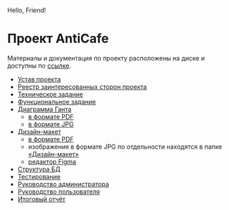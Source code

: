 Hello, Friend!
# Проект AntiCafe
Материалы и документация по проекту расположены на диске и доступны по [ссылке](https://drive.google.com/drive/folders/1TwMX2vToQaghBv09dzmUnoT8YMq3g4na?usp=sharing).

- [Устав проекта](https://docs.google.com/spreadsheets/d/1tr4yIfrUYg6obL0o0BQiRXayXqu3clz3/edit?usp=sharing&ouid=110456103565146940380&rtpof=true&sd=true)
- [Реестр заинтересованных сторон проекта](https://docs.google.com/spreadsheets/d/1XKhCuOyiS4ooeEY1JIIHTGSFlG82tMC5_vdt1f6cHp8/edit?usp=sharing)
- [Техническое задание](https://drive.google.com/file/d/1oVu8_6icAoJ1XbdhFArRehKeRdZB1JH7/view?usp=sharing)
- [Функциональное задание](https://docs.google.com/document/d/1Jwa5cNeXs4kyeCe25rkBehrtpMvLVi8F/edit?usp=sharing&ouid=110456103565146940380&rtpof=true&sd=true)
- [Диаграмма Ганта](https://drive.google.com/drive/folders/1Y1CE8GJdPw-iNdMKjaPlUKGT6dl86qpk?usp=sharing)
  - [в формате PDF](https://drive.google.com/file/d/1wZSptxQLvLXKLiiIF4NH3Vfpl1RLv5JK/view?usp=sharing)
  - [в формате JPG](https://drive.google.com/file/d/1PZTGnp400NZTgbXzuwytmHUiD0-y2-9i/view?usp=sharing)
- [Дизайн-макет](https://drive.google.com/drive/folders/1DejL9Zw-1yhCQ_869-JRsbMUJVHBtDGK?usp=sharing)
  - [в формате PDF](https://drive.google.com/file/d/1SfZxcWpqbapURrZAJyQxKzWHTB5zLSOr/view?usp=sharing)
  - изображения в формате JPG по отдельности находятся в папке [«Дизайн-макет»](https://www.figma.com/file/HDcaSSwnhdzUTok5Pf4YHh/Untitled?node-id=0%3A1)
  - [редактор Figma](https://www.figma.com/file/HDcaSSwnhdzUTok5Pf4YHh/Untitled?node-id=0%3A1)
- [Структура БД](https://drive.google.com/file/d/1JZZas0nj8QR6mSSNUKBNzLv2AHf_hdtN/view?usp=sharing)
- [Тестирование](https://drive.google.com/file/d/156CPzX_Pr80j0KtMi2Uc-iRJP6UQp2ad/view?usp=sharing)
- [Руководство администратора](https://drive.google.com/file/d/1GnqJOrg9TUYu08dRJp-sTBmMyUZkU1dm/view?usp=sharing)
- [Руководство пользователя](https://drive.google.com/file/d/16mNQ34VfPCitxVmNliQklZCtQcCshJ4U/view?usp=sharing)
- [Итоговый отчёт](https://drive.google.com/file/d/1ZkBhY2wv8Q0IbIGGAJRxGWCKIAvqFnXO/view?usp=sharing)
